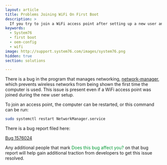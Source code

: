 ```yaml
---
layout: article
title: Problems Joining WiFi On First Boot
description: >
  If you try to join a WiFi access point after setting up a new user and then logging into the computer, the WiFi network will show "device not ready" instead of access points. Here is the solution to this problem.
keywords:
  - System76
  - first boot
  - oem-config
  - wifi
image: http://support.system76.com/images/system76.png
hidden: true
section: solutions

---
```


There is a bug in the program that manages networking, <u>network-manager</u>, which prevents wireless networks from being shown the first time the computer is used. This issue is present even if a WiFi access point was joined during the new user setup.

To join an access point, the computer can be restarted, or this command can be run:

```bash
sudo systemctl restart NetworkManager.service
```

There is a bug report filed here:

[Bug 1576024](https://bugs.launchpad.net/ubuntu/+source/network-manager/+bug/1576024)

Any additional people that mark <span style="color: #093;">Does this bug affect you?</span> on that bug report will help gain additional traction from developers to get this issue resolved.
